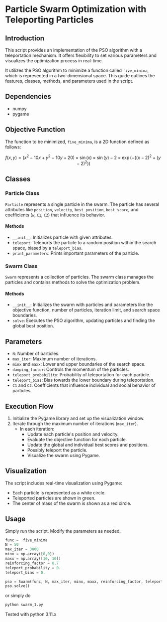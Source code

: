 # Particle Swarm Optimization with Teleporting Particles

## Introduction

This script provides an implementation of the PSO algorithm with a teleportation mechanism. It offers flexibility to set various parameters and visualizes the optimization process in real-time.

It utilizes the PSO algorithm to minimize a function called `five_minima`, which is represented in a two-dimensional space. This guide outlines the features, classes, methods, and parameters used in the script.

## Dependencies

- numpy
- pygame

## Objective Function

The function to be minimized, `five_minima`, is a 2D function defined as follows:

$$
f(x,y)=(x^2 - 10x + y^2 - 10y + 20) \times \sin(x) \times \sin(y) - 2 \times \exp(-((x-2)^2 + (y-2)^2))
$$

## Classes

### Particle Class

`Particle` represents a single particle in the swarm. The particle has several attributes like `position`, `velocity`, `best_position`, `best_score`, and coefficients (`w`, `C1`, `C2`) that influence its behavior.

#### Methods

- `__init__`: Initializes particle with given attributes.
- `teleport`: Teleports the particle to a random position within the search space, biased by a `teleport_bias`.
- `print_parameters`: Prints important parameters of the particle.

### Swarm Class

`Swarm` represents a collection of particles. The swarm class manages the particles and contains methods to solve the optimization problem.

#### Methods

- `__init__`: Initializes the swarm with particles and parameters like the objective function, number of particles, iteration limit, and search space boundaries.
- `solve`: Executes the PSO algorithm, updating particles and finding the global best position.

## Parameters

- `N`: Number of particles.
- `max_iter`: Maximum number of iterations.
- `minx` and `maxx`: Lower and upper boundaries of the search space.
- `damping_factor`: Controls the momentum of the particles.
- `teleport_probability`: Probability of teleportation for each particle.
- `teleport_bias`: Bias towards the lower boundary during teleportation.
- `C1` and `C2`: Coefficients that influence individual and social behavior of particles.

## Execution Flow

1. Initialize the Pygame library and set up the visualization window.
2. Iterate through the maximum number of iterations (`max_iter`).
    - In each iteration:
        - Update each particle's position and velocity.
        - Evaluate the objective function for each particle.
        - Update the global and individual best scores and positions.
        - Possibly teleport the particle.
        - Visualize the swarm using Pygame.

## Visualization

The script includes real-time visualization using Pygame:
- Each particle is represented as a white circle.
- Teleported particles are shown in green.
- The center of mass of the swarm is shown as a red circle.

## Usage

Simply run the script. Modify the parameters as needed.

```python
func =  five_minima
N = 50
max_iter = 3000
minx = np.array([0,0])
maxx = np.array([10, 10])
reinforcing_factor = 0.7
teleport_probability = 0.
teleport_bias = 0.

pso = Swarm(func, N, max_iter, minx, maxx, reinforcing_factor, teleport_probability, teleport_bias, 1.458, 1.458)
pso.solve()
```
or simply do
```bash
python swarm_1.py
```
Tested with python 3.11.x